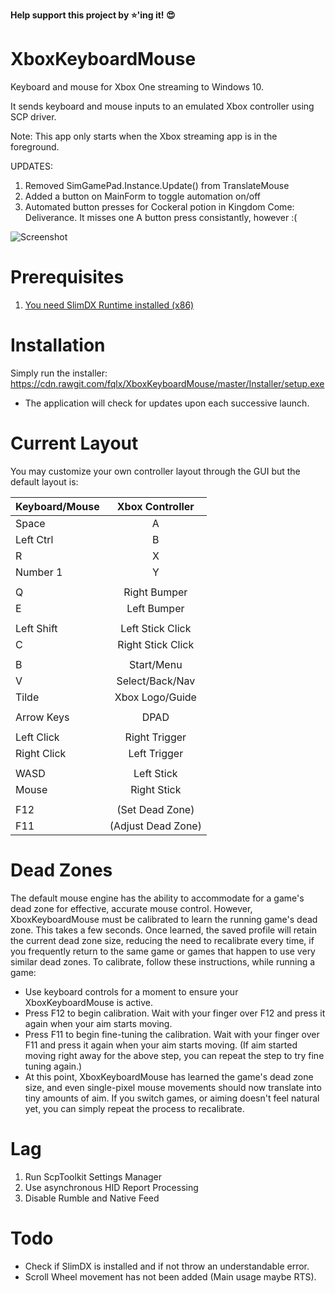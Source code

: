 **Help support this project by ⭐️'ing it! 😍**

# XboxKeyboardMouse
Keyboard and mouse for Xbox One streaming to Windows 10.

It sends keyboard and mouse inputs to an emulated Xbox controller using SCP driver.  

Note: This app only starts when the Xbox streaming app is in the foreground.

UPDATES:
1) Removed SimGamePad.Instance.Update() from TranslateMouse
2) Added a button on MainForm to toggle automation on/off
3) Automated button presses for Cockeral potion in Kingdom Come: Deliverance. It misses one A button press consistantly, however :(

![Screenshot](https://cloud.githubusercontent.com/assets/6545688/23099037/50091be8-f655-11e6-838c-b94d7a62572b.PNG "Image of the GUI as of 11/12/16")

# Prerequisites
1. [You need SlimDX Runtime installed (x86)](https://slimdx.org/download.php)

# Installation
Simply run the installer: https://cdn.rawgit.com/fqlx/XboxKeyboardMouse/master/Installer/setup.exe
* The application will check for updates upon each successive launch.

# Current Layout
You may customize your own controller layout through the GUI but the default layout is:

| Keyboard/Mouse| Xbox Controller   |
| ------------- |:-----------------:|
| Space         | A                 |
| Left Ctrl     | B                 |
| R             | X                 |
| Number 1      | Y                 |
|               |                   |
| Q             | Right Bumper      |
| E             | Left Bumper       |
|               |                   |
| Left Shift    | Left Stick Click  |
| C             | Right Stick Click |
|               |                   |
| B             | Start/Menu        |
| V             | Select/Back/Nav   |
| Tilde         | Xbox Logo/Guide   |
|               |                   |
| Arrow Keys    | DPAD              |
|               |                   |
| Left Click    | Right Trigger     |
| Right Click   | Left Trigger      |
|               |                   |
| WASD          | Left Stick        |
| Mouse         | Right Stick       |
|               |                   |
| F12           | (Set Dead Zone)   |
| F11           | (Adjust Dead Zone)|

# Dead Zones
The default mouse engine has the ability to accommodate for a game's dead zone for effective, accurate mouse control.
However, XboxKeyboardMouse must be calibrated to learn the running game's dead zone. This takes a few seconds.
Once learned, the saved profile will retain the current dead zone size, reducing the need to recalibrate every time, if you frequently return to the same game or games that happen to use very similar dead zones.
To calibrate, follow these instructions, while running a game:
* Use keyboard controls for a moment to ensure your XboxKeyboardMouse is active.
* Press F12 to begin calibration. Wait with your finger over F12 and press it again when your aim starts moving.
* Press F11 to begin fine-tuning the calibration. Wait with your finger over F11 and press it again when your aim starts moving. (If aim started moving right away for the above step, you can repeat the step to try fine tuning again.)
* At this point, XboxKeyboardMouse has learned the game's dead zone size, and even single-pixel mouse movements should now translate into tiny amounts of aim. If you switch games, or aiming doesn't feel natural yet, you can simply repeat the process to recalibrate.

# Lag
1.  Run ScpToolkit Settings Manager
2.  Use asynchronous HID Report Processing
3.  Disable Rumble and Native Feed

# Todo
* Check if SlimDX is installed and if not throw an understandable error.
* Scroll Wheel movement has not been added (Main usage maybe RTS).
